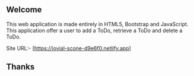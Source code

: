 ## Welcome

This web application is made entirely in HTML5, Bootstrap and JavaScript. This application offer a user to add a ToDo, retrieve a ToDo and delete a ToDo.

Site URL:- [https://jovial-scone-d9e6f0.netlify.app]

## Thanks

